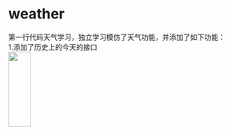 # weather
第一行代码天气学习，独立学习模仿了天气功能，并添加了如下功能：<br/>
1.添加了历史上的今天的接口<br/>
<img style="width:30%;height:150px;" src="http://7yn6yv.com1.z0.glb.clouddn.com/apicloud/1487c453de22de0afdc8be154eb1777c.jpg"/>
